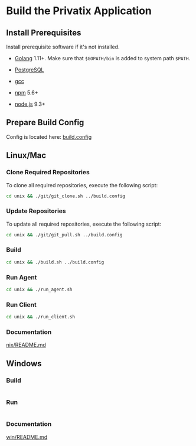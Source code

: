 # Build the Privatix Application

## Install Prerequisites

Install prerequisite software if it's not installed.

* [Golang](https://golang.org/doc/install) 1.11+. Make sure that 
`$GOPATH/bin` is added to system path `$PATH`.

* [PostgreSQL](https://www.postgresql.org/download/)

* [gcc](https://gcc.gnu.org/install/)

* [npm](https://www.npmjs.com/) 5.6+

* [node.js](https://nodejs.org/en/) 9.3+

## Prepare Build Config

Config is located here: [build.config](build.config)

## Linux/Mac

### Clone Required Repositories

To clone all required repositories, execute the following script:

```bash
cd unix && ./git/git_clone.sh ../build.config 
```

### Update Repositories

To update all required repositories, execute the following script:

```bash
cd unix && ./git/git_pull.sh ../build.config 
```

### Build 

```bash
cd unix && ./build.sh ../build.config
```

### Run Agent

```bash
cd unix && ./run_agent.sh
```

### Run Client

```bash
cd unix && ./run_client.sh
```

### Documentation

[nix/README.md](unix/README.md)

## Windows

### Build

```bash
```

### Run 

```bash
```

### Documentation

[win/README.md](win/README.md)
